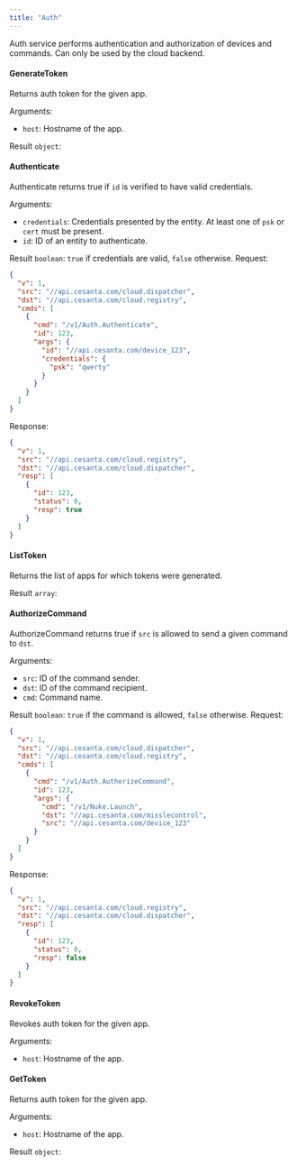 ```yaml
---
title: "Auth"
---
```


Auth service performs authentication and authorization of devices and commands. Can only be used by the cloud backend.

#### GenerateToken
Returns auth token for the given app.

Arguments:
- `host`: Hostname of the app.

Result `object`: 
#### Authenticate
Authenticate returns true if `id` is verified to have valid credentials.

Arguments:
- `credentials`: Credentials presented by the entity. At least one of `psk` or `cert` must be present.
- `id`: ID of an entity to authenticate.

Result `boolean`: `true` if credentials are valid, `false` otherwise.
Request:
```json
{
  "v": 1,
  "src": "//api.cesanta.com/cloud.dispatcher",
  "dst": "//api.cesanta.com/cloud.registry",
  "cmds": [
    {
      "cmd": "/v1/Auth.Authenticate",
      "id": 123,
      "args": {
        "id": "//api.cesanta.com/device_123",
        "credentials": {
          "psk": "qwerty"
        }
      }
    }
  ]
}

```

Response:
```json
{
  "v": 1,
  "src": "//api.cesanta.com/cloud.registry",
  "dst": "//api.cesanta.com/cloud.dispatcher",
  "resp": [
    {
      "id": 123,
      "status": 0,
      "resp": true
    }
  ]
}

```

#### ListToken
Returns the list of apps for which tokens were generated.


Result `array`: 
#### AuthorizeCommand
AuthorizeCommand returns true if `src` is allowed to send a given command to `dst`.

Arguments:
- `src`: ID of the command sender.
- `dst`: ID of the command recipient.
- `cmd`: Command name.

Result `boolean`: `true` if the command is allowed, `false` otherwise.
Request:
```json
{
  "v": 1,
  "src": "//api.cesanta.com/cloud.dispatcher",
  "dst": "//api.cesanta.com/cloud.registry",
  "cmds": [
    {
      "cmd": "/v1/Auth.AuthorizeCommand",
      "id": 123,
      "args": {
        "cmd": "/v1/Nuke.Launch",
        "dst": "//api.cesanta.com/misslecontrol",
        "src": "//api.cesanta.com/device_123"
      }
    }
  ]
}

```

Response:
```json
{
  "v": 1,
  "src": "//api.cesanta.com/cloud.registry",
  "dst": "//api.cesanta.com/cloud.dispatcher",
  "resp": [
    {
      "id": 123,
      "status": 0,
      "resp": false
    }
  ]
}

```

#### RevokeToken
Revokes auth token for the given app.

Arguments:
- `host`: Hostname of the app.

#### GetToken
Returns auth token for the given app.

Arguments:
- `host`: Hostname of the app.

Result `object`: 

